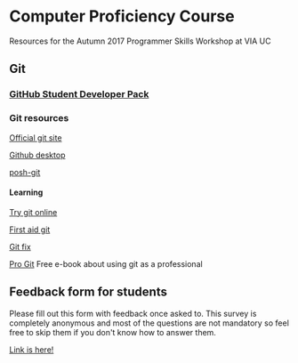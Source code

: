 # Computer Proficiency Course

Resources for the Autumn 2017 Programmer Skills Workshop at VIA UC

## Git

### [GitHub Student Developer Pack](https://education.github.com/pack)

### Git resources

[Official git site](https://git-scm.com/)

[Github desktop](https://desktop.github.com/)

[posh-git](https://github.com/dahlbyk/posh-git)

#### Learning

[Try git online](https://try.github.io/)

[First aid git](http://firstaidgit.io/#/)

[Git fix](https://sethrobertson.github.io/GitFixUm/fixup.html)

[Pro Git](https://git-scm.com/book/en/v2) Free e-book about using git as a professional

## Feedback form for students

Please fill out this form with feedback once asked to.
This survey is completely anonymous and most of the questions are not mandatory so feel free to skip them if you don't know how to answer them.

[Link is here!](https://goo.gl/forms/Ee0lsd3tRCDq1O8L2)
